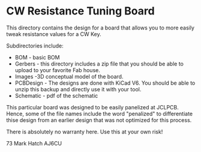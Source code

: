 # CW Resistance Tuning Board
 
This directory contains the design for a board that allows you to more easily tweak resistance values for a CW Key.

Subdirectories include:
- BOM - basic BOM
- Gerbers - this directory includes a zip file that you should be able to upload to
            your favorite Fab house.
- Images -3D conceptual model of the board.
- PCBDesign - The designs are done with KiCad V6. You should be able to unzip this backup and directly use it with your tool.
- Schematic - pdf of the schematic

This particular board was designed to be easily panelized at JCLPCB. Hence, some of the file names include the word "penalized" to differentiate thise design from an earlier design that was not optimized for this process.

There is absolutely no warranty here. Use this at your own risk!


73
Mark Hatch
AJ6CU

